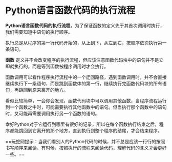 # Python语言函数代码的执行流程

**Python语言函数代码的执行流程**，为了保证函数的定义先于其首次调用时执行，我们需要知道中语句的执行顺序。

执行总是从程序的第一行代码开始的，从上到下，从左到右，按顺序依次执行第一条语句。

**函数** 定义并不会改变程序的执行流程，但应该注意函数代码块中的语句并不是立即就执行的，而是等到函数被程序调用时才会执行。

函数调用可以看作程序执行流程中的一个迂回路径，遇到函数调用时，并不会直接继续执行下一条语句，而是跳到函数体的第一行，继续执行完函数代码块的所有语句，再跳回到原来离开的地方。

看似比较简单，一会你会发现，函数代码块中可以调用其他函数，当程序流程运行到一个函数之中时，可能需要执行其他函数中的语句。但当执行那个函数中的语句时，又可能再需要调用执行另一个函数的语句。

幸好Python对于它运行到哪里有很好的记录，所以在每个函数执行结束之后，程序都能跳回到它离开的那个地方，直到执行到整个程序的结尾，才会结束程序。

==玩蛇网提示：当我们看别人的Python代码的时候，并不总是应该一行行的按照书写顺序来阅读，有时候，按照执行的流程来阅读代码，理解代码的含义才会更好一些。==